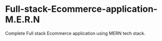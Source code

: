 # Full-stack-Ecommerce-application-M.E.R.N
Complete Full stack Ecommerce application using MERN tech stack. 
